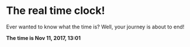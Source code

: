 # The real time clock!

Ever wanted to know what the time is? Well, your journey is about to end!

**The time is Nov 11, 2017, 13:01**